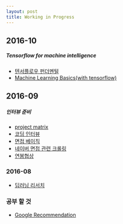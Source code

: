 ```yaml
---
layout: post
title: Working in Progress
---
```


## 2016-10

##### Tensorflow for machine intelligence

* [텐서플로우 펀더멘털](https://www.evernote.com/shard/s29/sh/3b83f498-3549-48c4-9a40-5119a58c2788/295769c108025ccdf29e7b74b017105c)
* [Machine Learning Basics(with tensorflow)](https://www.evernote.com/shard/s29/sh/64d969c6-4bad-43ac-8857-1e3dec495bd5/1207f425560497681d057e67ac337029)

## 2016-09

##### 인터뷰 준비

* [project matrix](https://www.evernote.com/shard/s29/sh/3bbe1fa8-c4ac-4e22-a914-7b70e7d84ebb/0b840cfb5ac21aa1fe0266ebac8f68a9)
* [코딩 인터뷰](https://www.evernote.com/shard/s29/sh/e23d9bfa-faae-407b-89b7-05ac88733dab/34c4516db197fd234af525eedf8fbab9)
* [면접 베이직](https://www.evernote.com/shard/s29/sh/ad291ab6-c174-43c1-933a-4a3fcf52cf4b/34fd2f144eda1760dc9a8f0468f2958c)
* [네이버 면접 관련 크롤링](https://www.evernote.com/shard/s29/sh/5d8fa64c-f659-49a1-920b-0f51ad84aca6/0cbbd73b1332741d67a02dbfc351ad5e)
* [연봉협상](https://www.evernote.com/shard/s29/sh/433851c9-1a99-4838-985e-34b715e34a50/6975f37f33644482870827a6fd6affca) 

### 2016-08

* [딥러닝 리서치](https://www.evernote.com/shard/s29/sh/ccc34407-349e-45e9-84e4-9a0d89dbeece/db06b1edce00b717e5493400d5947bd9
)


### 공부 할 것

* [Google Recommendation](https://www.google.com/about/careers/students/guide-to-technical-development.html)
